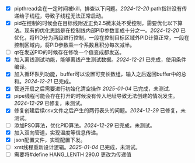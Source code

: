 - [x] pipthread会在一定时间被kill，排查以下问题。_2024-12-20_ path指针没有传递给子线程，导致子线程无法正常启动。
- [x] pid在控制的时候会在目标线附近正负2.5微米处不受控制，需要优化以下算法。现有的优化思路是在控制线内部PID参数变成十分之一。_2024-12-20_ 已优化，将PID分为两段进行控制，一段在控制目标区域外PID计算正常，一段在控制区域内，将PID参数乘一个系数且积分每次减半。
- [ ] qt在发送PID的时候存在修改一个值变成都发送。
- [x] 加入离线测试功能，能够离线产生测试数据。_2024-12-21_ 已完成，使用条件编译。
- [x] 加入循环队列功能，buffer可以设置可变长数组，输入之后返回buffer中的总和。_2024-12-21_ 已完成。
- [X] 管道开启之后需要进行初始化清空操作 _2025-01-04_ 已完成，未测试.
- [X] pipe线程可能会存在打开的时候没有传入地址导致无法创建的情况发生。_2024-12-29_ 已修复，未测试。
- [X] 修复创建后续csv文件之后产生的两行表头的问题。_2024-12-29_ 已修复，未测试。
- [ ] 添加PSO算法，优化PID算法。_2024-12-29_ 已完成，未测试。
- [X] 加入双向管道，实现温度等信息传递。
- [X] json配置文件，实现配置下发。
- [ ] xmt线程重新设计逻辑。_2025-01-04_ 已完成，未测试。
- [ ] 需要将#define HANG_LENTH 290.0 更改为传递值
